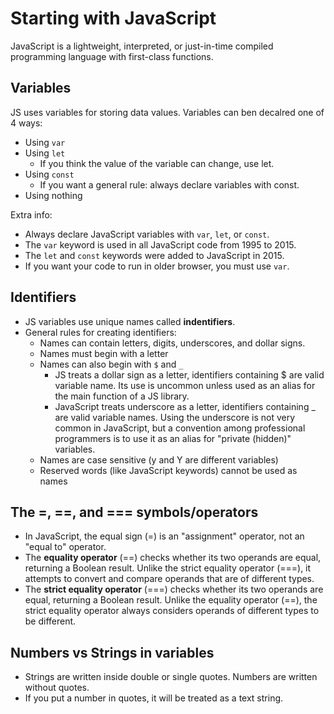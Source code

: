 # Starting with JavaScript

JavaScript is a lightweight, interpreted, or just-in-time compiled programming language with first-class functions.

## Variables

JS uses variables for storing data values. Variables can ben decalred one of 4 ways:

- Using `var`
- Using `let`
  - If you think the value of the variable can change, use let.
- Using `const`
  - If you want a general rule: always declare variables with const.
- Using nothing

Extra info:

- Always declare JavaScript variables with `var`, `let`, or `const`.
- The `var` keyword is used in all JavaScript code from 1995 to 2015.
- The `let` and `const` keywords were added to JavaScript in 2015.
- If you want your code to run in older browser, you must use `var`.

## Identifiers

- JS variables use unique names called **indentifiers**.
- General rules for creating identifiers:
  - Names can contain letters, digits, underscores, and dollar signs.
  - Names must begin with a letter
  - Names can also begin with `$` and `_`
    - JS treats a dollar sign as a letter, identifiers containing $ are valid variable name. Its use is uncommon unless used as an alias for the main function of a JS library.
    - JavaScript treats underscore as a letter, identifiers containing _ are valid variable names. Using the underscore is not very common in JavaScript, but a convention among professional programmers is to use it as an alias for "private (hidden)" variables.
  - Names are case sensitive (y and Y are different variables)
  - Reserved words (like JavaScript keywords) cannot be used as names

## The =, ==, and === symbols/operators

- In JavaScript, the equal sign (=) is an "assignment" operator, not an "equal to" operator.
- The **equality operator** (==) checks whether its two operands are equal, returning a Boolean result. Unlike the strict equality operator (===), it attempts to convert and compare operands that are of different types.
- The **strict equality operator** (===) checks whether its two operands are equal, returning a Boolean result. Unlike the equality operator (==), the strict equality operator always considers operands of different types to be different.

## Numbers vs Strings in variables

- Strings are written inside double or single quotes. Numbers are written without quotes.
- If you put a number in quotes, it will be treated as a text string.
